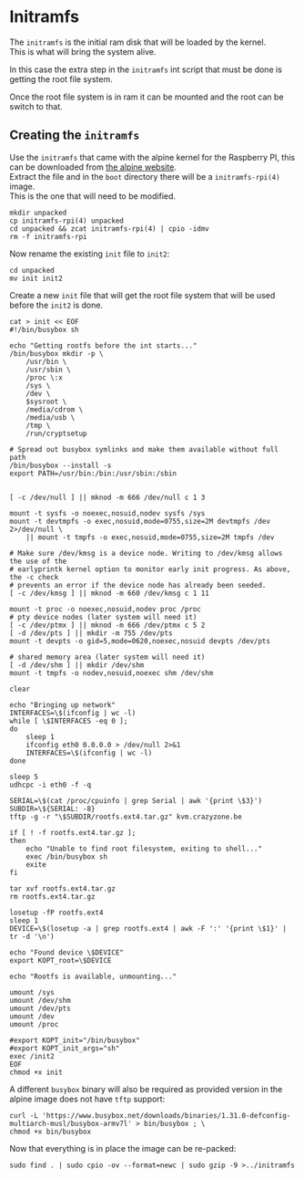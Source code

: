 # Initramfs

The `initramfs` is the initial ram disk that will be loaded by the kernel.  
This is what will bring the system alive.  

In this case the extra step in the `initramfs` int script that must be done is getting the root file system.  

Once the root file system is in ram it can be mounted and the root can be switch to that.

## Creating the `initramfs`

Use the `initramfs` that came with the alpine kernel for the Raspberry PI, this can be downloaded from [the alpine website](https://www.alpinelinux.org/downloads/).  
Extract the file and in the `boot` directory there will be a `initramfs-rpi(4)` image.  
This is the one that will need to be modified.  

```console
mkdir unpacked
cp initramfs-rpi(4) unpacked
cd unpacked && zcat initramfs-rpi(4) | cpio -idmv
rm -f initramfs-rpi
```

Now rename the existing `init` file to `init2`:

```console
cd unpacked
mv init init2
```

Create a new `init` file that will get the root file system that will be used before the `init2` is done.  

```console
cat > init << EOF
#!/bin/busybox sh

echo "Getting rootfs before the int starts..."
/bin/busybox mkdir -p \
    /usr/bin \
    /usr/sbin \
    /proc \:x
    /sys \
    /dev \
    $sysroot \
	/media/cdrom \
    /media/usb \
    /tmp \
    /run/cryptsetup

# Spread out busybox symlinks and make them available without full path
/bin/busybox --install -s
export PATH=/usr/bin:/bin:/usr/sbin:/sbin


[ -c /dev/null ] || mknod -m 666 /dev/null c 1 3

mount -t sysfs -o noexec,nosuid,nodev sysfs /sys
mount -t devtmpfs -o exec,nosuid,mode=0755,size=2M devtmpfs /dev 2>/dev/null \
	|| mount -t tmpfs -o exec,nosuid,mode=0755,size=2M tmpfs /dev

# Make sure /dev/kmsg is a device node. Writing to /dev/kmsg allows the use of the
# earlyprintk kernel option to monitor early init progress. As above, the -c check
# prevents an error if the device node has already been seeded.
[ -c /dev/kmsg ] || mknod -m 660 /dev/kmsg c 1 11

mount -t proc -o noexec,nosuid,nodev proc /proc
# pty device nodes (later system will need it)
[ -c /dev/ptmx ] || mknod -m 666 /dev/ptmx c 5 2
[ -d /dev/pts ] || mkdir -m 755 /dev/pts
mount -t devpts -o gid=5,mode=0620,noexec,nosuid devpts /dev/pts

# shared memory area (later system will need it)
[ -d /dev/shm ] || mkdir /dev/shm
mount -t tmpfs -o nodev,nosuid,noexec shm /dev/shm

clear

echo "Bringing up network"
INTERFACES=\$(ifconfig | wc -l)
while [ \$INTERFACES -eq 0 ];
do
    sleep 1
    ifconfig eth0 0.0.0.0 > /dev/null 2>&1
    INTERFACES=\$(ifconfig | wc -l)
done

sleep 5
udhcpc -i eth0 -f -q

SERIAL=\$(cat /proc/cpuinfo | grep Serial | awk '{print \$3}')
SUBDIR=\${SERIAL: -8}
tftp -g -r "\$SUBDIR/rootfs.ext4.tar.gz" kvm.crazyzone.be

if [ ! -f rootfs.ext4.tar.gz ];
then
    echo "Unable to find root filesystem, exiting to shell..."
    exec /bin/busybox sh
    exite
fi

tar xvf rootfs.ext4.tar.gz
rm rootfs.ext4.tar.gz

losetup -fP rootfs.ext4
sleep 1
DEVICE=\$(losetup -a | grep rootfs.ext4 | awk -F ':' '{print \$1}' | tr -d '\n')

echo "Found device \$DEVICE"
export KOPT_root=\$DEVICE

echo "Rootfs is available, unmounting..."

umount /sys
umount /dev/shm
umount /dev/pts
umount /dev
umount /proc

#export KOPT_init="/bin/busybox"
#export KOPT_init_args="sh"
exec /init2
EOF
chmod +x init
```

A different `busybox` binary will also be required as provided version in the alpine image does not have `tftp` support:

```console
curl -L 'https://www.busybox.net/downloads/binaries/1.31.0-defconfig-multiarch-musl/busybox-armv7l' > bin/busybox ; \
chmod +x bin/busybox
```

Now that everything is in place the image can be re-packed:

```console
sudo find . | sudo cpio -ov --format=newc | sudo gzip -9 >../initramfs 
```
